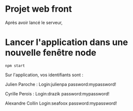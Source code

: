 # Projet web front

Après avoir lancé le serveur,

# Lancer l'application dans une nouvelle fenêtre node

<code>npm start</code>

Sur l'application, vos identifiants sont :

Julien Paroche : Login:julienpa password:mypassword!

Cyrille Perois : Login:drazik password:mypassword!

Alexandre Collin Login:seafoox password:mypassword!
